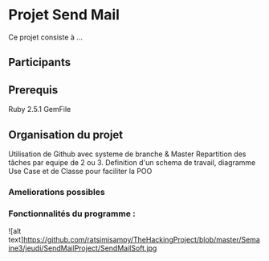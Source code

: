 # Projet Send Mail
  Ce projet consiste à ...

## Participants

## Prerequis

  Ruby 2.5.1
  GemFile
  
## Organisation du projet
  
  Utilisation de Github avec systeme de branche & Master
  Repartition des tâches par equipe de 2 ou 3.
  Definition d'un schema de travail, diagramme Use Case et de Classe pour faciliter la POO
  
  
### Ameliorations possibles


### Fonctionnalités du programme :
![alt text]https://github.com/ratsimisampy/TheHackingProject/blob/master/Semaine3/jeudi/SendMailProject/SendMailSoft.jpg
